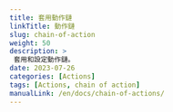 ```yaml
---
title: 套用動作鏈
linkTitle: 動作鏈
slug: chain-of-action
weight: 50
description: >
 套用和設定動作鏈。
date: 2023-07-26
categories: [Actions]
tags: [Actions, chain of action]
manualLink: /en/docs/chain-of-actions/
---
```

<script>
  window.location.href = "/en/docs/chain-of-actions/";
</script>
